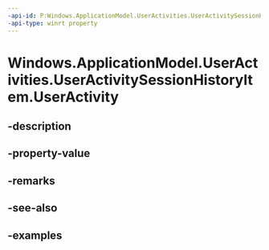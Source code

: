 ```yaml
---
-api-id: P:Windows.ApplicationModel.UserActivities.UserActivitySessionHistoryItem.UserActivity
-api-type: winrt property
---
```


<!-- Property syntax.
public UserActivity UserActivity { get; }
-->

# Windows.ApplicationModel.UserActivities.UserActivitySessionHistoryItem.UserActivity

## -description

## -property-value

## -remarks

## -see-also

## -examples

